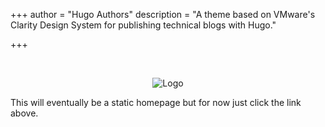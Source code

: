 +++
author = "Hugo Authors"
description = "A theme based on VMware's Clarity Design System for publishing technical blogs with Hugo."

+++
<br>

<br>


<p style="text-align:center;"><img src="https://i.ibb.co/3hYfndc/Tech-Relay-3.png" alt="Logo"></p>

This will eventually be a static homepage but for now just click the link above.